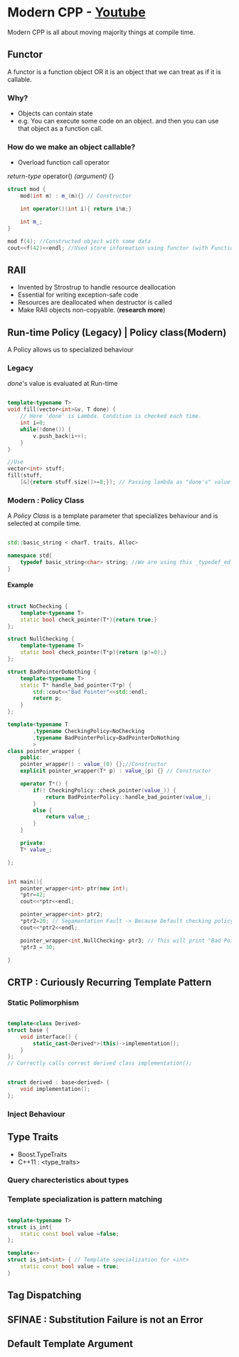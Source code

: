 # Modern CPP - [Youtube](https://www.youtube.com/watch?v=9TFV2JxX7L0&list=PLrR3oTpJZ9ThOhTOBEvwrUZC5aVxj4WSI&index=2&ab_channel=CppNow)

Modern CPP is all about moving majority things at compile time.

## Functor

A functor is a function object OR it is an object that we can treat as if it is callable.

### Why?
- Objects can contain state
- e.g. You can execute some code on an object. and then you can use that object as a function call.
### How do we make an object callable?
- Overload function call operator

_return-type_ operator() _(argument)_ {}

```C++
struct mod {
    mod(int m) : m_(m){} // Constructor

    int operator()(int i){ return i%m;}

    int m_;
}

mod f(4); //Constructed object with some data
cout<<f(42)<<endl; //Used store information using functor (with Function syntax)
```

## RAII
- Invented by Strostrup to handle resource deallocation
- Essential for writing exception-safe code
- Resources are deallocated when destructor is called
- Make RAII objects non-copyable. (__research more__)

## Run-time Policy (Legacy) | Policy class(Modern)
A Policy allows us to specialized behaviour

### Legacy

_done_'s value is evaluated at Run-time

```C++

template<typename T>
void fill(vector<int>&v, T done) {
    // Here 'done' is Lambda. Condition is checked each time.
    int i=0;
    while(!done()) {
        v.push_back(i++);
    }
}

//Use
vector<int> stuff;
fill(stuff,
    [&]{return stuff.size()>=8;}); // Passing lambda as "done's" value
```

### Modern : Policy Class

A _Policy Class_ is a template parameter that specializes behaviour and is selected at compile time.

```C++

std::basic_string < charT, traits, Alloc>

namespace std{
    typedef basic_string<char> string; //We are using this _typedef_ed string object in practice.
}

```

#### Example
```C++

struct NoChecking {
    template<typename T>
    static bool check_pointer(T*){return true;}
};

struct NullChecking {
    template<typename T>
    static bool check_pointer(T*p){return (p!=0);}
};

struct BadPointerDoNothing {
    template<typename T>
    static T* handle_bad_pointer(T*p) {
        std::cout<<"Bad Pointer"<<std::endl;
        return p;
    }
};

template<typename T
        ,typename CheckingPolicy=NoChecking
        ,typename BadPointerPolicy=BadPointerDoNothing
        >
class pointer_wrapper {
    public:
    pointer_wrapper() : value_(0) {};//Constructor
    explicit pointer_wrapper(T* p) : value_(p) {} // Constructor

    operator T*() {
        if(! CheckingPolicy::check_pointer(value_)) {
            return BadPointerPolicy::handle_bad_pointer(value_);
        }
        else {
            return value_;
        }
    }

    private:
    T* value_;

};


int main(){
    pointer_wrapper<int> ptr(new int);
    *ptr=42;
    cout<<*ptr<<endl;

    pointer_wrapper<int> ptr2;
    *ptr2=20; // Segamantation Fault -> Because Default checking policy is NoChecking
    cout<<*ptr2<<endl;

    pointer_wrapper<int,NullChecking> ptr3; // This will print "Bad Pointer"  because compile checks policy at compile time
    *ptr3 = 30;

}
```

## CRTP : Curiously Recurring Template Pattern

### Static Polimorphism
```C++

template<class Derived>
struct base {
    void interface() {
        static_cast<Derived*>(this)->implementation();
    }
};
// Correctly calls correct derived class implementation();


struct derived : base<derived> {
    void implementation();
};
```

### Inject Behaviour

## Type Traits
- Boost.TypeTraits
- C++11 : <type_traits>
### Query charecteristics about types
### Template specialization is pattern matching
```C++

template<typename T>
struct is_int{
    static const bool value =false;
};

template<>
struct is_int<int> { // Template specialization for <int>
    static const bool value = true;
}
```

## Tag Dispatching

## SFINAE : Substitution Failure is not an Error

## Default Template Argument

